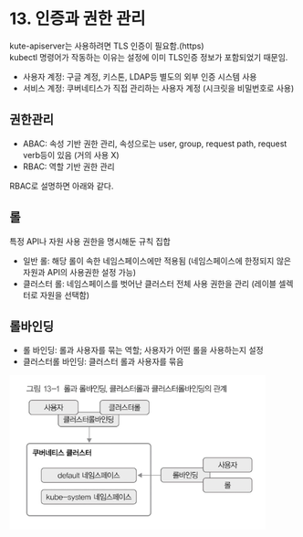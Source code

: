# 13. 인증과 권한 관리

kute-apiserver는 사용하려면 TLS 인증이 필요함.(https)  
kubectl 명령어가 작동하는 이유는 설정에 이미 TLS인증 정보가 포함되었기 때문임.  

- 사용자 계정: 구글 계정, 키스톤, LDAP등 별도의 외부 인증 시스템 사용  
- 서비스 계정: 쿠버네티스가 직접 관리하는 사용자 계정 (시크릿을 비밀번호로 사용)

## 권한관리

- ABAC: 속성 기반 권한 관리, 속성으로는 user, group, request path, request verb등이 있음 (거의 사용 X)
- RBAC: 역할 기반 권한 관리

RBAC로 설명하면 아래와 같다.

## 롤

특정 API나 자원 사용 권한을 명시해둔 규칙 집합

- 일반 롤: 해당 롤이 속한 네임스페이스에만 적용됨 (네임스페이스에 한정되지 않은 자원과 API의 사용권한 설정 가능)
- 클러스터 롤: 네임스페이스를 벗어난 클러스터 전체 사용 권한을 관리 (레이블 셀렉터로 자원을 선택함)

## 롤바인딩

- 롤 바인딩: 롤과 사용자를 묶는 역할; 사용자가 어떤 롤을 사용하는지 설정
- 클러스터롤 바인딩: 클러스터 롤과 사용자를 묶음

![](./img/img12.png)